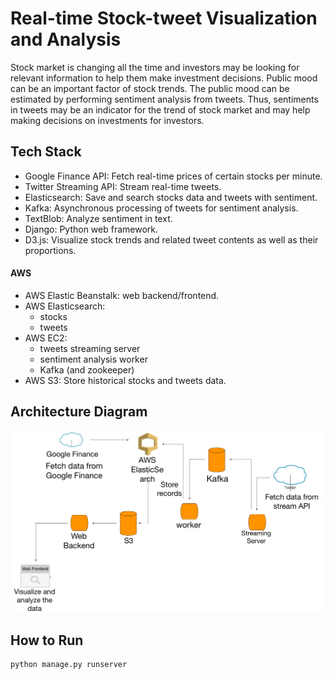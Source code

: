# Real-time Stock-tweet Visualization and Analysis
Stock market is changing all the time and investors may be looking for relevant information to help them make investment decisions. Public mood can be an important factor of stock trends. The public mood can be estimated by performing sentiment analysis from tweets. Thus, sentiments in tweets may be an indicator for the trend of stock market and may help making decisions on investments for investors.
## Tech Stack
* Google Finance API: Fetch real-time prices of certain stocks per minute.
* Twitter Streaming API: Stream real-time tweets.
* Elasticsearch: Save and search stocks data and tweets with sentiment. 
* Kafka: Asynchronous processing of tweets for sentiment analysis.
* TextBlob: Analyze sentiment in text.
* Django: Python web framework.
* D3.js: Visualize stock trends and related tweet contents as well as their proportions.
#### AWS
* AWS Elastic Beanstalk: web backend/frontend.
* AWS Elasticsearch: 
     * stocks 
     * tweets
* AWS EC2: 
     * tweets streaming server
     * sentiment analysis worker
     * Kafka (and zookeeper)
* AWS S3: Store historical stocks and tweets data.

## Architecture Diagram
![](Diagram.png)

## How to Run
```
python manage.py runserver
```
